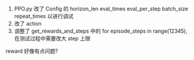 1. PPO.py 改了 Config 的 horizon_len eval_times eval_per_step batch_size repeat_times 以进行调试
2. 改了 action
3. 调整了 get_rewards_and_steps 中的 for episode_steps in range(12345), 在测试过程中需要改大 step 上限

reward 好像有点问题?